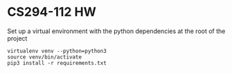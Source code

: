 # CS294-112 HW

Set up a virtual environment with the python dependencies at the root of the project

```
virtualenv venv --python=python3
source venv/bin/activate
pip3 install -r requirements.txt
```
